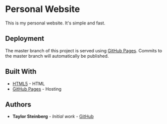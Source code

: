 # Personal Website

This is my personal website. It's simple and fast.

## Deployment

The master branch of this project is served using [GitHub Pages](https://pages.github.com/). Commits to the master branch will automatically be published.

## Built With

* [HTML5](https://whatwg.org/) - HTML
* [GitHub Pages](https://pages.github.com/) - Hosting

## Authors

* **Taylor Steinberg** - *Initial work* - [GitHub](https://github.com/tdstein)

